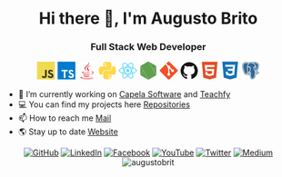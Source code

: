 

<h1 align="center">Hi there 👋, I'm Augusto Brito</h1>
<h3 align="center">Full Stack Web Developer</h3>
<p align="center">
	<img src="https://github.com/devicons/devicon/blob/master/icons/javascript/javascript-original.svg" alt="javascript" width="32" height="32"/> 
	<img src="https://github.com/devicons/devicon/blob/master/icons/typescript/typescript-plain.svg" alt="typescript" width="32" height="32"/>
	<img src="https://github.com/devicons/devicon/blob/master/icons/java/java-plain.svg" alt="java" width="32" height="32"/>
	<img src="https://github.com/devicons/devicon/blob/master/icons/python/python-plain.svg" alt="python" width="32" height="32"/>
	<img src="https://github.com/devicons/devicon/blob/master/icons/react/react-original.svg" alt="react" width="32" height="32"/> 
	<img src="https://github.com/devicons/devicon/blob/master/icons/nodejs/nodejs-plain.svg" alt="nodejs" width="32" height="32"/>
	<img src="https://github.com/devicons/devicon/blob/master/icons/git/git-plain.svg" alt="git" width="32" height="32"/>
	<img src="https://github.com/devicons/devicon/blob/master/icons/github/github-original.svg" alt="github" width="32" height="32"/>
	<img src="https://github.com/devicons/devicon/blob/master/icons/html5/html5-plain.svg" alt="html5" width="32" height="32"/> 
	<img src="https://github.com/devicons/devicon/blob/master/icons/css3/css3-plain.svg" alt="css3" width="32" height="32"/> 
	<img src="https://github.com/devicons/devicon/blob/master/icons/postgresql/postgresql-plain.svg" alt="postgresql" width="32" height="32"/> 
</p>

- 🔭 I’m currently working on [Capela Software](http://www.capela.com.br/capela/) and  [Teachfy](https://github.com/teachfy) 
- 💻 You can find my projects here [Repositories](https://github.com/augustobritome?tab=repositories)
- 📫 How to reach me [Mail](mailto:augustobrito@outlook.com)
- 🌎 Stay up to date [Website](https://augustobrito.me)

<p align="center">
	<a href="https://github.com/augustobritome"><img src="https://img.shields.io/github/followers/terrytangyuan.svg?label=GitHub&style=social" alt="GitHub"></a>
	<a href="https://www.linkedin.com/in/augustobritome"><img src="https://img.shields.io/badge/LinkedIn--_.svg?style=social&logo=linkedin" alt="LinkedIn"></a>
	<a href="https://www.facebook.com/augustobritome"><img src="https://img.shields.io/badge/Facebook--_.svg?style=social&logo=facebook" alt="Facebook"></a>
	<a href="https://www.youtube.com/c/AugustoFBrito/videos?view_as=subscriber"><img src="https://img.shields.io/badge/YouTube--_.svg?style=social&logo=youtube" alt="YouTube"></a>
	<a href="https://www.twitter.com/augustobritome"><img src="https://img.shields.io/badge/Twitter--_.svg?style=social&logo=twitter" alt="Twitter"></a>
	<a href="https://medium.com/@augustobritome"><img src="https://img.shields.io/badge/Medium--_.svg?style=social&logo=medium" alt="Medium"></a>
	<img src="https://komarev.com/ghpvc/?username=augustobritome" alt="augustobrit" />
</p>


